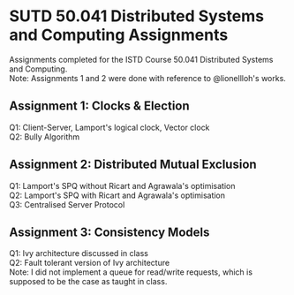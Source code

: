 # SUTD 50.041 Distributed Systems and Computing Assignments
Assignments completed for the ISTD Course 50.041 Distributed Systems and Computing. <br />
Note: Assignments 1 and 2 were done with reference to @lionellloh's works. <br />

## Assignment 1: Clocks & Election
Q1: Client-Server, Lamport's logical clock, Vector clock <br />
Q2: Bully Algorithm <br />

## Assignment 2: Distributed Mutual Exclusion
Q1: Lamport's SPQ without Ricart and Agrawala's optimisation <br />
Q2: Lamport's SPQ with Ricart and Agrawala's optimisation <br />
Q3: Centralised Server Protocol <br />

## Assignment 3: Consistency Models
Q1: Ivy architecture discussed in class <br />
Q2: Fault tolerant version of Ivy architecture <br />
Note: I did not implement a queue for read/write requests, which is supposed to be the case as taught in class. <br />
